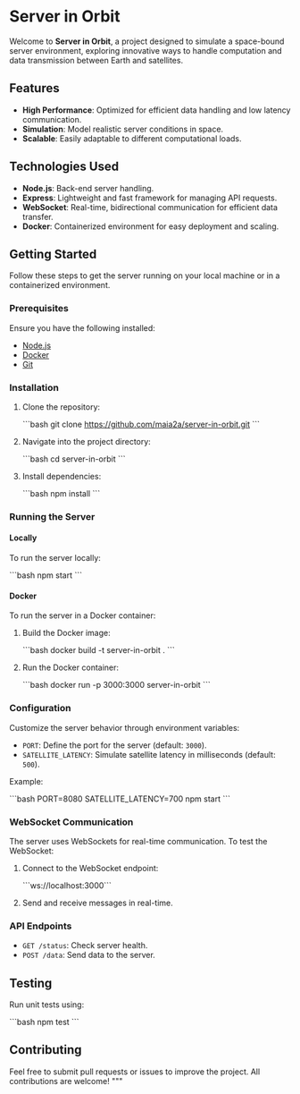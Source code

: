 
# Server in Orbit

Welcome to **Server in Orbit**, a project designed to simulate a space-bound server environment, exploring innovative ways to handle computation and data transmission between Earth and satellites.

## Features

- **High Performance**: Optimized for efficient data handling and low latency communication.
- **Simulation**: Model realistic server conditions in space.
- **Scalable**: Easily adaptable to different computational loads.

## Technologies Used

- **Node.js**: Back-end server handling.
- **Express**: Lightweight and fast framework for managing API requests.
- **WebSocket**: Real-time, bidirectional communication for efficient data transfer.
- **Docker**: Containerized environment for easy deployment and scaling.

## Getting Started

Follow these steps to get the server running on your local machine or in a containerized environment.

### Prerequisites

Ensure you have the following installed:

- [Node.js](https://nodejs.org/en/)
- [Docker](https://www.docker.com/)
- [Git](https://git-scm.com/)

### Installation

1. Clone the repository:

    \`\`\`bash
    git clone https://github.com/maia2a/server-in-orbit.git
    \`\`\`

2. Navigate into the project directory:

    \`\`\`bash
    cd server-in-orbit
    \`\`\`

3. Install dependencies:

    \`\`\`bash
    npm install
    \`\`\`

### Running the Server

#### Locally

To run the server locally:

\`\`\`bash
npm start
\`\`\`

#### Docker

To run the server in a Docker container:

1. Build the Docker image:

    \`\`\`bash
    docker build -t server-in-orbit .
    \`\`\`

2. Run the Docker container:

    \`\`\`bash
    docker run -p 3000:3000 server-in-orbit
    \`\`\`

### Configuration

Customize the server behavior through environment variables:

- `PORT`: Define the port for the server (default: `3000`).
- `SATELLITE_LATENCY`: Simulate satellite latency in milliseconds (default: `500`).

Example:

\`\`\`bash
PORT=8080 SATELLITE_LATENCY=700 npm start
\`\`\`

### WebSocket Communication

The server uses WebSockets for real-time communication. To test the WebSocket:

1. Connect to the WebSocket endpoint:

    \`\`\`ws://localhost:3000\`\`\`

2. Send and receive messages in real-time.

### API Endpoints

- `GET /status`: Check server health.
- `POST /data`: Send data to the server.

## Testing

Run unit tests using:

\`\`\`bash
npm test
\`\`\`

## Contributing

Feel free to submit pull requests or issues to improve the project. All contributions are welcome!
"""
